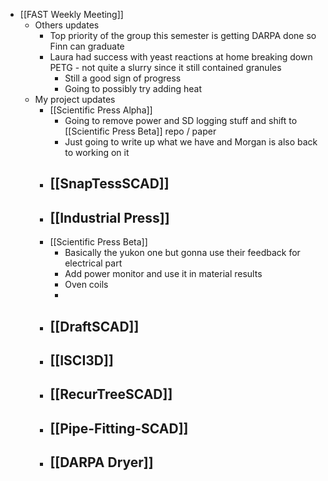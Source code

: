 - [[FAST Weekly Meeting]]
	- Others updates
		- Top priority of the group this semester is getting DARPA done so Finn can graduate
		- Laura had success with yeast reactions at home breaking down PETG - not quite a slurry since it still contained granules
			- Still a good sign of progress
			- Going to possibly try adding heat
	- My project updates
		- [[Scientific Press Alpha]]
			- Going to remove power and SD logging stuff and shift to [[Scientific Press Beta]] repo / paper
			- Just going to write up what we have and Morgan is also back to working on it
		- [[SnapTessSCAD]]
			-
		- [[Industrial Press]]
			-
		- [[Scientific Press Beta]]
			- Basically the yukon one but gonna use their feedback for electrical part
			- Add power monitor and use it in material results
			- Oven coils
			-
		- [[DraftSCAD]]
			-
		- [[ISCI3D]]
			-
		- [[RecurTreeSCAD]]
			-
		- [[Pipe-Fitting-SCAD]]
			-
		- [[DARPA Dryer]]
			-